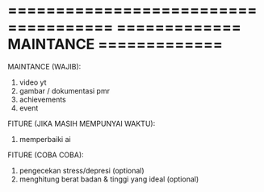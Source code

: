 =====================================
============= MAINTANCE =============
=====================================

MAINTANCE (WAJIB):
1. video yt
2. gambar / dokumentasi pmr
3. achievements
4. event

FITURE (JIKA MASIH MEMPUNYAI WAKTU):
1. memperbaiki ai 

FITURE (COBA COBA):
1. pengecekan stress/depresi (optional)
2. menghitung berat badan & tinggi yang ideal (optional)